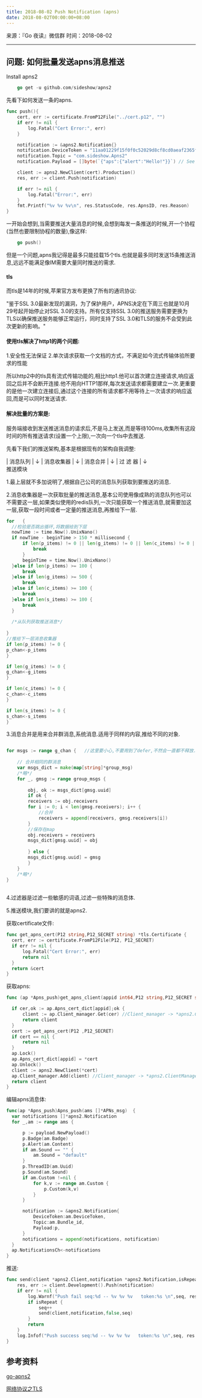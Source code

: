 ```yaml
---
title: 2018-08-02 Push Notification (apns)
date: 2018-08-02T00:00:00+08:00
---
```

来源：『Go 夜读』微信群
时间：2018-08-02

----
 
## 问题: 如何批量发送apns消息推送


Install apns2
```go
    go get -u github.com/sideshow/apns2
```


先看下如何发送一条的apns.
```go
func push(){
    cert, err := certificate.FromP12File("../cert.p12", "")
    if err != nil {
        log.Fatal("Cert Error:", err)
    }

    notification := &apns2.Notification{}
    notification.DeviceToken = "11aa01229f15f0f0c52029d8cf8cd0aeaf2365fe4cebc4af26cd6d76b7919ef7"
    notification.Topic = "com.sideshow.Apns2"
    notification.Payload = []byte(`{"aps":{"alert":"Hello!"}}`) // See Payload section below

    client := apns2.NewClient(cert).Production()
    res, err := client.Push(notification)

    if err != nil {
        log.Fatal("Error:", err)
    }
    fmt.Printf("%v %v %v\n", res.StatusCode, res.ApnsID, res.Reason)
}

```

一开始会想到,当需要推送大量消息的时候,会想到每发一条推送的时候,开一个协程(当然也要限制协程的数量),像这样:
```go
    go push()
```

但是一个问题,apns我记得是最多只能挂载15个tls.也就是最多同时发送15条推送消息,远远不能满足像IM需要大量同时推送的需求.

#### tls

而tls是14年的时候,苹果官方发布更换了所有的通讯协议:

"鉴于SSL 3.0最新发现的漏洞，为了保护用户，APNS决定在下周三也就是10月29号起开始停止对SSL 3.0的支持。所有仅支持SSL 3.0的推送服务需要更换为TLS以确保推送服务能够正常运行，同时支持了SSL 3.0和TLS的服务不会受到此次更新的影响。"

#### 使用tls解决了http1的两个问题:
1.安全性无法保证
2.单次请求获取一个文档的方式，不满足如今流式传输体验所要求的性能

所以http2中的tls具有流式传输功能的,相比http1.他可以首次建立连接请求,响应返回之后并不会断开连接.他不用向HTTP1那样,每次发送请求都需要建立一次.更重要的是他一次建立连接后,通过这个连接的所有请求都不用等待上一次请求的响应返回,而是可以同时发送请求.

####  解决批量的方案是:

服务端接收到发送推送消息的请求后,不是马上发送,而是等待100ms,收集所有这段时间的所有推送请求(设置一个上限),一次向一个tls中去推送.

先看下我们的推送架构,基本是根据现有的架构自我调整:

|  消息队列  |
        ↓
| 消息收集器 |
        ↓
 |  消息合并  |
        ↓
|  过 滤 器  |
        ↓        
  推送模块
  
  
  1.最上层就不多加说明了,根据自己公司的消息队列获取到要推送的消息.
  
  2.消息收集器是一次获取批量的推送消息,基本公司使用像成熟的消息队列也可以不需要这一层,如果类似使用的redis队列,一次只能获取一个推送消息,就需要加这一层,获取一段时间或者一定量的推送消息,再推给下一层.
  ```go
  for   {
    //检验是否跳出循环,将数据给到下层
    nowTime := time.Now().UnixNano()
    if nowTime - beginTime > 150 * millisecond {
        if len(p_items) != 0 || len(g_items) != 0 || len(c_items) != 0 || len(s_items) != 0  {
            break
        }
        beginTime = time.Now().UnixNano()
    }else if len(p_items) >= 100 {
        break
    }else if len(g_items) >= 500 {
        break
    }else if len(c_items) >= 100 {
        break
    }else if len(s_items) >= 100 {
        break
    }
    
    /*从队列获取推送消息*/
    
 }
 //推给下一层消息收集器
 if len(p_items) != 0 {
 p_chan<-p_items
 }
 
 if len(g_items) != 0 {
 g_chan<-g_items
 }
 
 if len(c_items) != 0 {
 c_chan<-c_items
 }
 
 if len(s_items) != 0 {
 s_chan<-s_items
 }
 
```
  
  
  3.消息合并是用来合并群消息,系统消息.适用于同样的内容,推给不同的对象.
```go

for msgs := range g_chan {   //这里要小心,不要用到了defer,不然会一直都不释放.
    
    // 合并相同的群消息
    var msgs_dict = make(map[string]*group_msg)
    /*略*/
    for _, gmsg := range group_msgs {
    
        obj, ok := msgs_dict[gmsg.uuid]
        if ok {
        receivers := obj.receivers
        for i := 0; i < len(gmsg.receivers); i++ {
            //合并
            receivers = append(receivers, gmsg.receivers[i])
        }
        //保存在map
        obj.receivers = receivers
        msgs_dict[gmsg.uuid] = obj
    
        } else {
        msgs_dict[gmsg.uuid] = gmsg
        }
    }
    /*略*/
}
  
```
  4.过滤器是过滤一些敏感的词语,过滤一些特殊的消息体.
  
  5.推送模块,我们要讲的就是apns2.
  
  获取certificate文件:
  ```go
  func get_apns_cert(P12 string,P12_SECRET string) *tls.Certificate {
    cert, err := certificate.FromP12File(P12, P12_SECRET)
    if err != nil {
        log.Fatal("Cert Error:", err)
        return nil
    }
    return &cert
  }
```
  
  
  获取apns:
  ```go
  func (ap *Apns_push)get_apns_client(appid int64,P12 string,P12_SECRET string) *apns2.Client {
  
    if cer,ok := ap.Apns_cert_dict[appid];ok {
        client := ap.Client_manager.Get(cer) //Client_manager -> *apns2.ClientManager
        return client
    }
    cert := get_apns_cert(P12 ,P12_SECRET)
    if cert == nil {
        return nil
    }
    ap.Lock()
    ap.Apns_cert_dict[appid] = *cert
    ap.Unlock()
    client := apns2.NewClient(*cert)
    ap.Client_manager.Add(client) //Client_manager -> *apns2.ClientManager
    return client
  }
```
  
  

编辑apns消息体:
  ```go
func(ap *Apns_push)Apns_push(ams []*APNs_msg)  {
    var notifications []*apns2.Notification
    for _,am := range ams {

        p := payload.NewPayload()
        p.Badge(am.Badge)
        p.Alert(am.Content)
        if am.Sound == "" {
            am.Sound = "default"
        }
        p.ThreadID(am.Uuid)
        p.Sound(am.Sound)
        if am.Custom !=nil {
            for k,v := range am.Custom {
                p.Custom(k,v)
            }
        }

        notification := &apns2.Notification{
            DeviceToken:am.DeviceToken,
            Topic:am.Bundle_id,
            Payload:p,
        }
        notifications = append(notifications, notification)
    }
    ap.NotificationsCh<-notifications
}
```

推送:
```go
func send(client *apns2.Client,notification *apns2.Notification,isRepeat bool,seq int64)  {
    res, err := client.Development().Push(notification)
    if err != nil {
        log.Warnf("Push fail seq:%d -- %v %v %v   token:%s \n",seq, res.StatusCode, res.ApnsID, res.Reason ,notification.DeviceToken)
        if isRepeat {
            seq++
            send(client,notification,false,seq)
        }
        return
    }
    log.Infof("Push success seq:%d -- %v %v %v   token:%s \n",seq, res.StatusCode, res.ApnsID, res.Reason ,notification.DeviceToken)
}
```

## 参考资料

 [go-apns2](https://github.com/sideshow/apns2)
 
 [网络协议之TLS](https://www.cnblogs.com/syfwhu/p/5219814.html)
